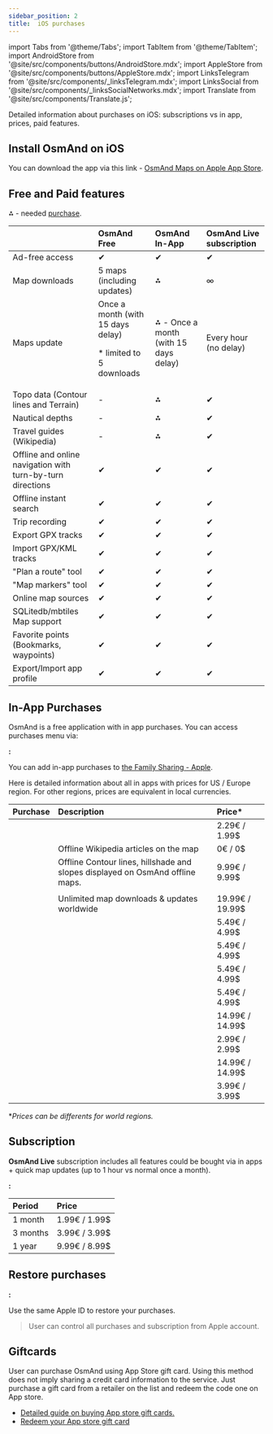 ```yaml
---
sidebar_position: 2
title:  iOS purchases
---
```


import Tabs from '@theme/Tabs';
import TabItem from '@theme/TabItem';
import AndroidStore from '@site/src/components/buttons/AndroidStore.mdx';
import AppleStore from '@site/src/components/buttons/AppleStore.mdx';
import LinksTelegram from '@site/src/components/_linksTelegram.mdx';
import LinksSocial from '@site/src/components/_linksSocialNetworks.mdx';
import Translate from '@site/src/components/Translate.js';

Detailed information about purchases on iOS: subscriptions vs in app, prices, paid features.

## Install OsmAnd on iOS

You can download the app via this link - [OsmAnd Maps on Apple App Store](https://apps.apple.com/us/app/osmand-maps-travel-navigate/id934850257.).


## Free and Paid features

⁂ - needed [purchase](#prices).

|    | OsmAnd Free   | OsmAnd In-App | OsmAnd Live subscription |
| :------------- | :------------- | :------------- | :------------- |
| Ad-free access | ✔ | ✔ | ✔ |
| Map downloads |  5 maps (including updates) | ⁂ | ∞ |
| Maps update |  Once a month (with 15 days delay) <p> * limited to 5 downloads </p> |  ⁂ - Once a month (with 15 days delay) | Every hour (no delay) | 
| Topo data (Contour lines and Terrain) | - | ⁂ | ✔ |
| Nautical depths | - | ⁂ | ✔ |
| Travel guides (Wikipedia) | - | ⁂ | ✔ |
| Offline and online navigation with turn-by-turn directions | ✔ | ✔ | ✔ |
| Offline instant search | ✔ | ✔ | ✔ |
| Trip recording | ✔ | ✔ | ✔ |
| Export GPX tracks | ✔ | ✔ | ✔ |
| Import GPX/KML tracks | ✔ | ✔ | ✔ |
| "Plan a route" tool | ✔ | ✔ | ✔ |
| "Map markers" tool | ✔ | ✔ | ✔ |
| Online map sources | ✔ | ✔ | ✔ |
| SQLitedb/mbtiles Map support | ✔ | ✔ | ✔ |
| Favorite points (Bookmarks, waypoints) | ✔ | ✔ | ✔ |
| Export/Import app profile | ✔ | ✔ | ✔ |

## In-App Purchases

OsmAnd is a free application with in app purchases. You can access purchases menu via:

**<Translate ios="true" ids="ios_button_seq"/>:** <Translate ios="true" ids="menu,res_mapsres,purchases"/>

You can add in-app purchases to [the Family Sharing - Apple](https://support.apple.com/en-us/HT201088).

Here is detailed information about all in apps with prices for US / Europe region. For other regions, prices are equivalent in local currencies.

|  Purchase  | Description   | Price* |
| :------------- | :------------- | :------------- |
| <Translate ios="true" ids="product_title_sea_depth_contours"/> | <Translate ios="true" ids="product_desc_sea_depth_contours"/> | 2.29€ / 1.99$   |
| <Translate ios="true" ids="product_title_wiki"/> | Offline Wikipedia articles on the map | 0€ / 0$  |
| <Translate ios="true" ids="product_title_srtm"/> | Offline Contour lines, hillshade and slopes displayed on OsmAnd offline maps. | 9.99€ / 9.99$  |
| | | 
| <Translate ios="true" ids="product_title_allworld"/> | Unlimited map downloads & updates worldwide | 19.99€ / 19.99$  |
| <Translate ios="true" ids="product_title_russia"/> | <Translate ios="true" ids="product_desc_russia"/> | 5.49€  / 4.99$ |
| <Translate ios="true" ids="product_title_africa"/> | <Translate ios="true" ids="product_desc_africa"/> | 5.49€ / 4.99$ |
| <Translate ios="true" ids="product_title_asia"/> | <Translate ios="true" ids="product_desc_asia"/> | 5.49€ / 4.99$ |
| <Translate ios="true" ids="product_title_australia"/> | <Translate ios="true" ids="product_desc_australia"/> | 5.49€ / 4.99$  |
| <Translate ios="true" ids="product_title_europe"/> | <Translate ios="true" ids="product_desc_europe"/> | 14.99€ / 14.99$ |
| <Translate ios="true" ids="product_title_centralamerica"/> | <Translate ios="true" ids="product_desc_centralamerica"/> | 2.99€ / 2.99$  |
| <Translate ios="true" ids="product_title_northamerica"/> | <Translate ios="true" ids="product_desc_northamerica"/> | 14.99€  / 14.99$ |
| <Translate ios="true" ids="product_title_southamerica"/> | <Translate ios="true" ids="product_desc_southamerica"/> | 3.99€ / 3.99$ |

*_Prices can be differents for world regions._

## Subscription
**OsmAnd Live** subscription includes all features could be bought via in apps + quick map updates (up to 1 hour vs normal once a month).

**<Translate ios="true" ids="ios_button_seq"/>:** <Translate ios="true" ids="menu,res_mapsres,maps,osmand_live_title"/>

|  Period  | Price |
| :------------- | :------------- |
| 1 month | 1.99€  / 1.99$ |
| 3 months | 3.99€ / 3.99$  |
| 1 year |  9.99€ / 8.99$ |


## Restore purchases

**<Translate ios="true" ids="ios_button_seq"/>:** <Translate ios="true" ids="menu,res_mapsres,maps,purchases,restore_all_purchases"/>

Use the same Apple ID to restore your purchases.

>User can control all purchases and subscription from Apple account.

## Giftcards

User can purchase OsmAnd using App Store gift card. Using this method does not imply sharing a credit card information to the service. Just purchase a gift card from a retailer on the list and redeem the code one on App store.
- [Detailed guide on buying App store gift cards.](https://www.apple.com/shop/gift-cards)
- [Redeem your App store gift card](https://support.apple.com/en-gb/HT201209)
